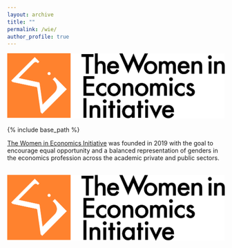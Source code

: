 ```yaml
---
layout: archive
title: ""
permalink: /wie/
author_profile: true
---
```


![](images/wie_logo.png)

{% include base_path %}

[The Women in Economics Initiative](https://www.women-in-economics.com/) was founded in 2019 with the goal to encourage equal opportunity and a balanced representation of genders in the economics profession across the academic private and public sectors.

<br/><img src='/files/wie_logo.png'>